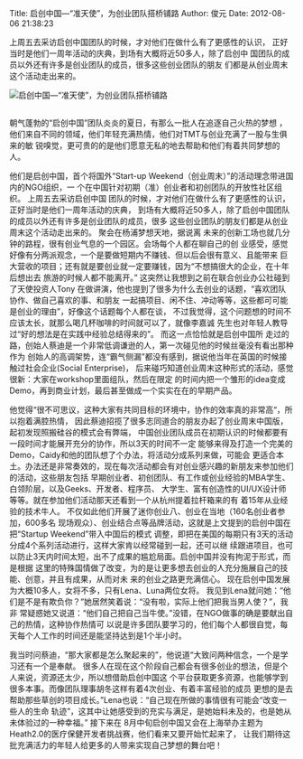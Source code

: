 Title: 启创中国—“准天使”，为创业团队搭桥铺路
Author: 俊元
Date: 2012-08-06 21:38:23

上周五去采访启创中国团队的时候，才对他们在做什么有了更感性的认识，
正好当时是他们一周年活动的庆典，到场有大概将近50多人，除了启创中
国团队的成员以外还有许多是创业团队的成员，很多这些创业团队的朋友
们都是从创业周末这个活动走出来的。 

<img title="启创中国—“准天使”，为创业团队搭桥铺路" src="http://www.teambition.com/download/51594cc9e8cf147e7dc1fe8e"/> 

## 

朝气蓬勃的“启创中国”团队炎炎的夏日，有那么一批人在追逐自己火热的梦想
，他们来自不同的领域，他们年轻充满热情，他们对TMT与创业充满了一股与生俱来的敏
锐嗅觉，更可贵的的是他们愿意无私的地去帮助和他们有着共同梦想的人。

他们是启创中国，首个将国外“Start-up Weekend（创业周末）”的活动理念带进国内的NGO组织，一
个在中国针对初期（准）创业者和初创团队的开放性社区组织。  上周五去采访启创中国
团队的时候，才对他们在做什么有了更感性的认识，正好当时是他们一周年活动的庆典，
到场有大概将近50多人，除了启创中国团队的成员以外还有许多是创业团队的成员，很多
这些创业团队的朋友们都是从创业周末这个活动走出来的。  聚会在杨浦梦想天地，据说离
未来的创新工场也就几分钟的路程，很有创业气息的一个园区。会场每个人都在聊自己的创
业感受，感觉好像有分两派观念，一个是要做短期内不赚钱、但以后会很有意义、且能带来
巨大营收的项目；还有就是要创业就一定要赚钱，因为“不想搞很大的企业，在十年后想出去
旅游的时候人都不能离开。”  这突然让我想到之前在联合创业办公社碰到了天使投资人Tony
在做讲演，他也提到了很多为什么去创业的话题，“喜欢团队协作、做自己喜欢的事、和朋友
一起搞项目、闲不住、冲动等等，这些都可可能是创业的理由”，好像这个话题每个人都在谈，
不过我觉得，这个问题想的时间不应该太长，就那么喝几杯咖啡的时间就可以了，就像李嘉诚
先生也对年轻人教导过“好的想法是在实践中经验总结得来的”。  而这一点恰恰就是启创中国所
走过的路，创始人蔡迪是一个非常低调谦逊的人，第一次碰见他的时候丝毫没有看出那种作为
创始人的高调架势，连“霸气侧漏”都没有感到，据说他当年在英国的时候接触过社会企业(Social Enterprise)，
后来碰巧知道创业周末这种形式的活动，感觉很新：大家在workshop里面组队，然后在限定
的时间内把一个雏形的idea变成Demo，再到商业计划，最后甚至做成一个实实在在的早期产品。  

他觉得“很不可思议，这种大家有共同目标的环境中，协作的效率真的非常高“，所以抱着满腔热情，
因此蔡迪招揽了很多志同道合的朋友办起了创业周末中国版，起初发现照搬硅谷的模式会有弊端，
中国创业团队成员在初期认识的时候都要有一段时间才能展开充分的协作，所以3天的时间不一定
能够来得及打造一个完美的Demo，Caidy和他的团队想了个办法，将活动分成系列来做，可能会
更适合本土。办法还是非常奏效的，现在每次活动都会有对创业感兴趣的新朋友来参加他们的活动，这些朋友包括
早期创业者、初创团队、有工作或创业经验的MBA学生、白领阶层，以及Geeks、开发者、程序员、
大学生、富有创造性的UI/UX设计师等等。就在参加他们活动那天还看到一个从杭州提着拉杆箱来的有
着15年从业经验的技术牛人。  不仅如此他们开展了迷你创业八、创业在当地（160名创业者参加，600多名
现场观众）、创业结合点等品牌活动，这就是上文提到的启创中国在把“Startup Weekend”带入中国后的模式
调整，即把在美国的每期只有3天的活动分成4个系列活动进行，这样大家肯以经常碰到一起，还可以继
续跟进项目，也可以防止3天内时间太短，出不了成果的尴尬局面。启创中国并没有拘泥于形式，而是根据
这里的特殊国情做了改变，为的是让更多想去创业的人充分施展自己的技能、创意，并且有成果，从而对未
来的创业之路更充满信心。  现在启创中国发展为大概10多人，女将不多，只有Lena、Luna两位女将。
我见到Lena就问她：“他们是不是有欺负你？”她居然笑着说：“没有啦，实际上他们把我当男人使？”，我非
常疑惑她又说道：“他们自己把自己当牛使。”没错，在NGO做事的确是要献出自己的热情，这种协作热情可
以说是许多团队要学习的，他们每个人都很自觉，每天每个人工作的时间还是能坚持达到是1个半小时。 

我当时问蔡迪，“那大家都是怎么聚起来的”，他说道“大致问两种信念，一个是学习还有一个是奉献。
很多人在现在这个阶段自己都会有很多创业的想法，但是个人来说，资源还太少，所以想借助启创中国这
个平台获取更多资源，也能够学到很多本事。而像团队理事胡冬这样有着4次创业、有着丰富经验的成员
更想的是去帮助那些草创的项目成长。”Lena也说：“自己现在所做的事情很有可能会“改变一些人的生命
轨迹”，这其中让她感受到的充实与满足，是她始料未及的，也是她从未体验过的一种幸福。”  接下来在
8月中旬启创中国又会在上海举办主题为Heath2.0的医疗保健开发者挑战赛，他们看来又要开始忙起来了，
让我们期待这批充满活力的年轻人给更多的人带来实现自己梦想的舞台吧！  